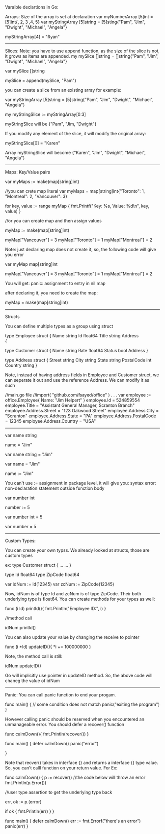 Varaible declartions in Go:

Arrays:
Size of the array is set at declaration
var myNumberArray [5]int = [5]int{, 2, 3 ,4, 5}
var myStringArray [5]string = [5]sting{"Pam", "Jim", "Dwight", "Michael", "Angela"}

myStringArray[4] = "Ryan"


----------------

Slices:
Note: you have to use append function, as the size of the slice is not, it grows as items are appended.
my mySlice []string = []string{"Pam", "Jim", "Dwight", "Michael", "Angela"}

var mySlice []string

mySlice = append(mySlice, "Pam")

you can create a slice from an existing array for example:

var myStringArray [5]string = [5]string{"Pam", "Jim", "Dwight", "Michael", "Angela"}

my myStringSlice := myStringArray[0:3]

myStringSlice will be {"Pam", "Jim, "Dwight"}

If you modify any element of the slice, it will modify the original array:

myStringSlice[0] = "Karen"

Array myStringSlice will become {"Karen", "Jim", "Dwight", "Michael", "Angela"}



---------------

Maps: Key/Value pairs

var myMaps := make(map[string]int)

//you can crete map literal
var myMaps = map[string]int{"Toronto": 1, "Montreal": 2, "Vancouver": 3}

for key, value := range myMap {
		fmt.Printf("Key: %s, Value: %d\n", key, value)
	}


//or you can create map and then assign values


myMap := make(map[string]int)
	
myMap["Vancouver"] = 3
myMap["Toronto"] = 1
myMap["Montreal"] = 2



Note: just declaring map does not create it, so, the following code will give you error


var myMap map[string]int
	
myMap["Vancouver"] = 3
myMap["Toronto"] = 1
myMap["Montreal"] = 2

You will get: panic: assignment to entry in nil map

after declaring it, you need to create the map:

myMap = make(map[string]int)


---------------------------
Structs

You can define multiple types as a group using struct

type Employee struct {
    Name     string
    Id	     float64
    Title    string
    Address  
{

type Customer struct {
     Name     string
     Rate     float64
     Status   bool
     Address
}

type Address struct {
     Street  	string
     City	string
     State	string
     PostalCode	int
     Country	string
}


Note, instead of having address fields in Employee and Customer struct, we can seperate it out and use the reference Address.
We can modify it as such

//main.go file
//import(
	"github.com/fsayed/office"
)
.
.
.
var employee := office.Employee{ Name: "Jim Helpert" }
employee.Id = 524859554
employee.Title = "Assistant General Manager, Scranton Branch"
employee.Address.Street = "123 Oakwood Street"
employee.Address.City = "Scranton"
employee.Address.State = "PA"
employee.Address.PostalCode = 12345
employee.Address.Country = "USA"


-----------------------------
var name string

name = "Jim"

var name string = "Jim"

var name = "Jim"

name := "Jim"

You can't use := assignment in package level, it will give you: syntax error: non-declaration statement outside function body


var number int

number := 5

var number int = 5

var number = 5

------------------------------
Custom Types:

You can create your own typss. We already looked at structs, those are custom types

ex: type Customer struct {
    ...
    ...
}


type Id float64
type ZipCode float64


var idNum := Id(12345)
var zcNum := ZipCode(12345)

Now, idNum is of type Id and zcNum is of type ZipCode. Their both underlying type is float64.
You can create methods for your types as well:

func (i Id) printId(){
     fmt.Println("Employee ID:", i)
}

//method call

idNum.printId()

You can also update your value by changing the receive to pointer

func (i *Id) updateID(){
     *i += 100000000
}


Note, the method call is still:

idNum.updateID()

Go will implicitly use pointer in updateID method. So, the above code will chaneg the value of idNum

----------------------------------------
Panic:
You can call panic function to end your progam. 


func main() {
 // some condition does not match
 panic("exiting the program")
}

However calling panic should be reserved when you encountered an unmanageable error. You should defer a recover() function


func calmDown(){
fmt.Println(recover())
}

func main() {
defer calmDown()
panic("error")

}


Note that reover() takes in interface {} and returns a interface {} type value. So, you can't calll function on your return value. For Ex:

func calmDown() {
 p := recover()
 //the code below will throw an error
 fmt.Println(p.Error())

 //user type assertion to get the underlying type back

  err, ok := p.(error)

if ok {
       fmt.Println(err)
 }
}

func main() {
 defer calmDown()
 err := fmt.Errorf("there's an error")
 panic(err)
}
